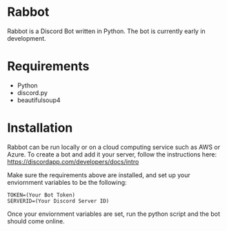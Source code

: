 # Rabbot
Rabbot is a Discord Bot written in Python. The bot is currently early in development.

# Requirements
* Python
* discord.py
* beautifulsoup4

# Installation
Rabbot can be run locally or on a cloud computing service such as AWS or Azure.
To create a bot and add it your server, follow the instructions here:
https://discordapp.com/developers/docs/intro

Make sure the requirements above are installed, and set up your enviornment variables to be the following:
```
TOKEN=(Your Bot Token)
SERVERID=(Your Discord Server ID)
```
Once your enviornment variables are set, run the python script and the bot should come online.
